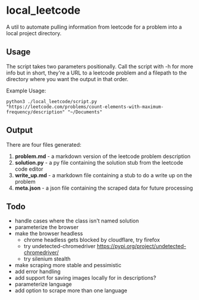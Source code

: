 # local_leetcode
A util to automate pulling information from leetcode for a problem into a local project directory. 

## Usage
The script takes two parameters positionally. Call the script with -h for more info but in short, they're a URL to a leetcode problem and a filepath to the directory where you want the output in that order. 

Example Usage:
```
python3 ./local_leetcode/script.py "https://leetcode.com/problems/count-elements-with-maximum-frequency/description" "~/Documents"
```
## Output
There are four files generated:
1. **problem.md** - a markdown version of the leetcode problem description
2. **solution.py** - a py file containing the solution stub from the leetcode code editor
3. **write_up.md** - a markdown file containing a stub to do a write up on the problem
4. **meta.json** - a json file containing the scraped data for future processing

## Todo
- handle cases where the class isn't named solution
- parameterize the browser
- make the browser headless
    - chrome headless gets blocked by cloudflare, try firefox
    - try undetected-chromedriver https://pypi.org/project/undetected-chromedriver/
    - try silenium stealth
- make scraping more stable and pessimistic
- add error handling
- add support for saving images locally for in descriptions?
- parameterize language
- add option to scrape more than one language